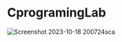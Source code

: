 # CprogramingLab

![Screenshot 2023-10-18 200724sca](https://github.com/PiyushMalthonia/CprogramingLab/assets/146948842/cd6bf5ac-f04b-43b6-9105-9214d5e0addd)
